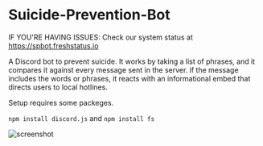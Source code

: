 # Suicide-Prevention-Bot


IF YOU'RE HAVING ISSUES: Check our system status at https://spbot.freshstatus.io 

A Discord bot to prevent suicide. It works by taking a list of phrases, and it compares it against every message sent in the server. if the message includes the words or phrases, it reacts with an informational embed that directs users to local hotlines.

Setup requires some packeges.

```npm install discord.js```
and
```npm install fs```


![screenshot]()
